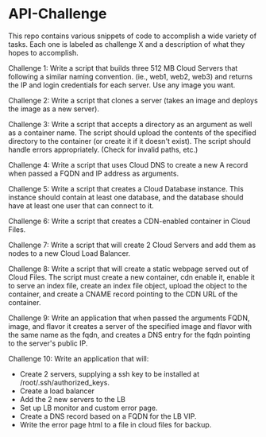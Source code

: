 API-Challenge
=============

This repo contains various snippets of code to accomplish a wide variety of tasks. Each one is labeled as challenge X and a description of what they hopes to accomplish.

Challenge 1: Write a script that builds three 512 MB Cloud Servers that following a similar naming convention.
(ie., web1, web2, web3) and returns the IP and login credentials for each server. Use any image you want.

Challenge 2: Write a script that clones a server (takes an image and deploys the image as a new server).

Challenge 3: Write a script that accepts a directory as an argument as well as a container name.
The script should upload the contents of the specified directory to the container (or create it if it doesn't exist).
The script should handle errors appropriately. (Check for invalid paths, etc.)

Challenge 4: Write a script that uses Cloud DNS to create a new A record when passed a FQDN and IP address as arguments.

Challenge 5: Write a script that creates a Cloud Database instance. This instance should contain at least one database,
and the database should have at least one user that can connect to it.

Challenge 6: Write a script that creates a CDN-enabled container in Cloud Files.

Challenge 7: Write a script that will create 2 Cloud Servers and add them as nodes to a new Cloud Load Balancer.

Challenge 8: Write a script that will create a static webpage served out of Cloud Files.
The script must create a new container, cdn enable it, enable it to serve an index file, create an index file object,
upload the object to the container, and create a CNAME record pointing to the CDN URL of the container.

Challenge 9: Write an application that when passed the arguments FQDN, image,
and flavor it creates a server of the specified image and flavor with the same name as the fqdn,
and creates a DNS entry for the fqdn pointing to the server's public IP.

Challenge 10: Write an application that will:
- Create 2 servers, supplying a ssh key to be installed at /root/.ssh/authorized_keys.
- Create a load balancer
- Add the 2 new servers to the LB
- Set up LB monitor and custom error page.
- Create a DNS record based on a FQDN for the LB VIP.
- Write the error page html to a file in cloud files for backup.